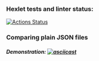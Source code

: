 ### Hexlet tests and linter status:
[![Actions Status](https://github.com/SkyAjax/frontend-project-46/workflows/hexlet-check/badge.svg)](https://github.com/SkyAjax/frontend-project-46/actions)

### Comparing plain JSON files
##### Demonstration: [![asciicast](https://asciinema.org/a/o2HsPXIPUJe3Sb2tcZLdIDc4j.svg)](https://asciinema.org/a/o2HsPXIPUJe3Sb2tcZLdIDc4j) 
